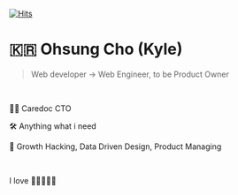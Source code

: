 [![Hits](https://hits.seeyoufarm.com/api/count/incr/badge.svg?url=https://github.com/fifthsage)](https://hits.seeyoufarm.com)

# 🇰🇷 Ohsung Cho (Kyle)

> Web developer -> Web Engineer, to be Product Owner


<br />

👨‍💻 Caredoc CTO

🛠 Anything what i need

👀 Growth Hacking, Data Driven Design, Product Managing

<br />



I love 🏌️‍♂️🎾🥃🍷
